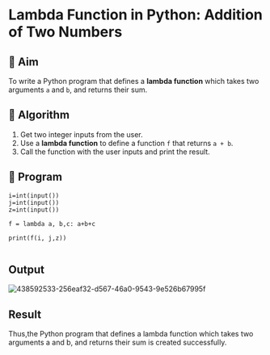 # Lambda Function in Python: Addition of Two Numbers

## 🎯 Aim
To write a Python program that defines a **lambda function** which takes two arguments `a` and `b`, and returns their sum.

## 🧠 Algorithm
1. Get two integer inputs from the user.
2. Use a **lambda function** to define a function `f` that returns `a + b`.
3. Call the function with the user inputs and print the result.

## 🧾 Program
```
i=int(input())
j=int(input())
z=int(input())

f = lambda a, b,c: a+b+c

print(f(i, j,z))


```

## Output
![438592533-256eaf32-d567-46a0-9543-9e526b67995f](https://github.com/user-attachments/assets/56a9f1bb-9445-4982-aaed-ef5067a4812d)


## Result
Thus,the Python program that defines a lambda function which takes two arguments a and b, and returns their sum is created successfully.
